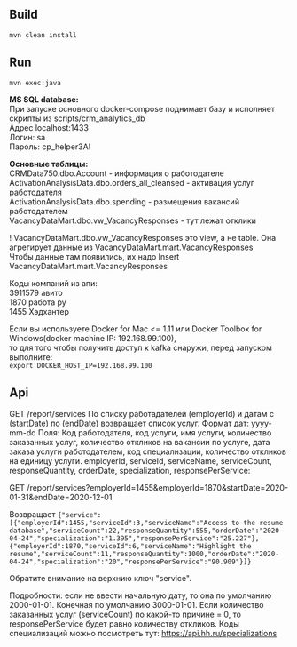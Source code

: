 ## Build
`mvn clean install`

## Run
`mvn exec:java`

**MS SQL database:**    
При запуске основного docker-compose поднимает базу и исполняет скрипты из scripts/crm_analytics_db  
Адрес localhost:1433  
Логин: sa  
Пароль: cp_helper3A!  

**Основные таблицы:**    
CRMData750.dbo.Account - информация о работодателе  
ActivationAnalysisData.dbo.orders_all_cleansed - активация услуг работодателя  
ActivationAnalysisData.dbo.spending - размещения вакансий работодателем  
VacancyDataMart.dbo.vw_VacancyResponses - тут лежат отклики  

! VacancyDataMart.dbo.vw_VacancyResponses это view, а не table. Она агрегирует данные из VacancyDataMart.mart.VacancyResponses  
Чтобы данные там появились, их надо Insert VacancyDataMart.mart.VacancyResponses

Коды компаний из апи:  
3911579 авито  
1870 работа ру  
1455 Хэдхантер  

Если вы используете Docker for Mac <= 1.11 или Docker Toolbox for Windows(docker machine IP: 192.168.99.100),  
то для того чтобы получить доступ к kafka снаружи, перед запуском выполните:  
`export DOCKER_HOST_IP=192.168.99.100`  

## Api
GET /report/services
По списку работадателей (employerId) и датам с (startDate) по (endDate) возвращает список услуг. Формат дат: yyyy-mm-dd
Поля: Код работодателя, код услуги, имя услуги, количество заказанных услуг, количество откликов на вакансии по услуге, дата заказа услуги работодателем, код специализации, количество откликов на единицу услуги.
employerId, serviceId, serviceName, serviceCount, responseQuantity, orderDate, specialization, responsePerService:

GET /report/services?employerId=1455&employerId=1870&startDate=2020-01-31&endDate=2020-12-01

Возвращает 
```{"service":[{"employerId":1455,"serviceId":3,"serviceName":"Access to the resume database","serviceCount":22,"responseQuantity":555,"orderDate":"2020-04-24","specialization":"1.395","responsePerService":"25.227"},{"employerId":1870,"serviceId":6,"serviceName":"Highlight the resume","serviceCount":11,"responseQuantity":1000,"orderDate":"2020-04-24","specialization":"20","responsePerService":"90.909"}]}```

Обратите внимание на верхнию ключ "service".

Подробности: если не ввести начальную дату, то она по умолчанию 2000-01-01. Конечная по умолчанию 3000-01-01.
Если количество заказанных услуг (serviceCount) по какой-то причине = 0, то responsePerService будет равно количеству откликов.
Коды специализаций можно посмотреть тут: https://api.hh.ru/specializations 

